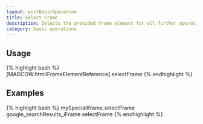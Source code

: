 ```yaml
---
layout: postBasicOperation
title: Select Frame
description: Selects the provided frame element for all further operations.
category: basic operations
---
```


## Usage
{% highlight bash %}
[MADCOW:htmlIFrameElementReference].selectFrame
{% endhighlight %}

## Examples
{% highlight bash %}
mySpecialIframe.selectFrame
google_searchResults_iFrame.selectFrame
{% endhighlight %}


